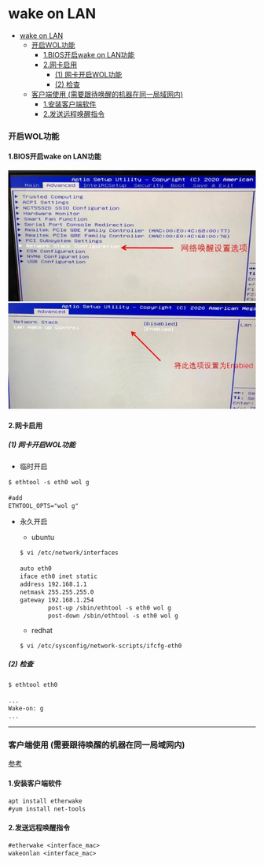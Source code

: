 # wake on LAN

<!-- @import "[TOC]" {cmd="toc" depthFrom=1 depthTo=6 orderedList=false} -->

<!-- code_chunk_output -->

- [wake on LAN](#wake-on-lan)
    - [开启WOL功能](#开启wol功能)
      - [1.BIOS开启wake on LAN功能](#1bios开启wake-on-lan功能)
      - [2.网卡启用](#2网卡启用)
        - [(1) 网卡开启WOL功能](#1-网卡开启wol功能)
        - [(2) 检查](#2-检查)
    - [客户端使用 (需要跟待唤醒的机器在同一局域网内)](#客户端使用-需要跟待唤醒的机器在同一局域网内)
      - [1.安装客户端软件](#1安装客户端软件)
      - [2.发送远程唤醒指令](#2发送远程唤醒指令)

<!-- /code_chunk_output -->

### 开启WOL功能

#### 1.BIOS开启wake on LAN功能
![](./imgs/wol_01.png)
![](./imgs/wol_02.png)

#### 2.网卡启用

##### (1) 网卡开启WOL功能
* 临时开启
```shell
$ ethtool -s eth0 wol g

#add
ETHTOOL_OPTS="wol g"
```

* 永久开启

  * ubuntu
  ```shell
  $ vi /etc/network/interfaces

  auto eth0
  iface eth0 inet static
  address 192.168.1.1
  netmask 255.255.255.0
  gateway 192.168.1.254
          post-up /sbin/ethtool -s eth0 wol g
          post-down /sbin/ethtool -s eth0 wol g
  ```

  * redhat
  ```shell
  $ vi /etc/sysconfig/network-scripts/ifcfg-eth0
  ```

##### (2) 检查
```shell
$ ethtool eth0

...
Wake-on: g
...
```

***

### 客户端使用 (需要跟待唤醒的机器在同一局域网内)

[参考](https://www.cyberciti.biz/tips/linux-send-wake-on-lan-wol-magic-packets.html)

#### 1.安装客户端软件

```shell
apt install etherwake
#yum install net-tools
```

#### 2.发送远程唤醒指令
```shell
#etherwake <interface_mac>
wakeonlan <interface_mac>
```
